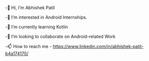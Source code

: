 -👋 Hi, I’m Abhishek Patil

-👀 I’m interested in Android Internships.

-🌱 I’m currently learning Kotlin

-💞️ I’m looking to collaborate on Android-related Work

-📫 How to reach me - https://www.linkedin.com/in/abhishek-patil-b4a174170/
